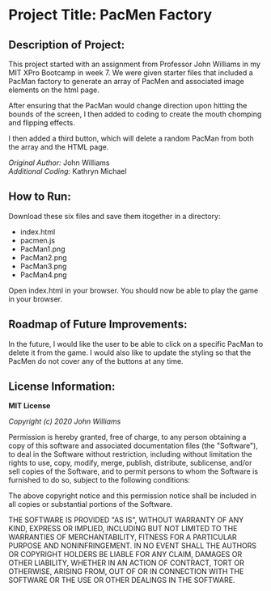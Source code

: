 # Project Title: PacMen Factory

## Description of Project: 
This project started with an assignment from Professor John Williams in my MIT XPro Bootcamp in week 7.  We were given starter files that included a PacMan factory to generate an array of PacMen and associated image elements on the html page.

After ensuring that the PacMan would change direction upon hitting the bounds of the screen, I then added to coding to create the mouth chomping and flipping effects.

I then added a third button, which will delete a random PacMan from both the array and the HTML page.

*Original Author:* John Williams  
*Additional Coding:* Kathryn Michael

## How to Run:

Download these six files and save them itogether in a directory:
- index.html
- pacmen.js
- PacMan1.png
- PacMan2.png
- PacMan3.png
- PacMan4.png

Open index.html in your browser. You should now be able to play the game in your browser.

## Roadmap of Future Improvements:

In the future, I would like the user to be able to click on a specific PacMan to delete it from the game.  I would also like to update the styling so that the PacMen do not cover any of the buttons at any time.

## License Information:

**MIT License**

*Copyright (c) 2020 John Williams*

Permission is hereby granted, free of charge, to any person obtaining a copy
of this software and associated documentation files (the "Software"), to deal
in the Software without restriction, including without limitation the rights
to use, copy, modify, merge, publish, distribute, sublicense, and/or sell
copies of the Software, and to permit persons to whom the Software is
furnished to do so, subject to the following conditions:

The above copyright notice and this permission notice shall be included in all
copies or substantial portions of the Software.

THE SOFTWARE IS PROVIDED "AS IS", WITHOUT WARRANTY OF ANY KIND, EXPRESS OR
IMPLIED, INCLUDING BUT NOT LIMITED TO THE WARRANTIES OF MERCHANTABILITY,
FITNESS FOR A PARTICULAR PURPOSE AND NONINFRINGEMENT. IN NO EVENT SHALL THE
AUTHORS OR COPYRIGHT HOLDERS BE LIABLE FOR ANY CLAIM, DAMAGES OR OTHER
LIABILITY, WHETHER IN AN ACTION OF CONTRACT, TORT OR OTHERWISE, ARISING FROM,
OUT OF OR IN CONNECTION WITH THE SOFTWARE OR THE USE OR OTHER DEALINGS IN THE
SOFTWARE.